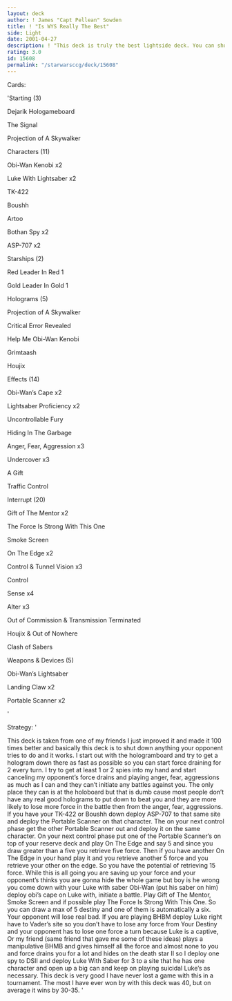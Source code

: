 ```yaml
---
layout: deck
author: ! James "Capt Pellean" Sowden
title: ! "Is WYS Really The Best"
side: Light
date: 2001-04-27
description: ! "This deck is truly the best lightside deck. You can shut down anything your oppent does and win big"
rating: 3.0
id: 15608
permalink: "/starwarsccg/deck/15608"
---
```

Cards: 

'Starting (3)


Dejarik Hologameboard 

The Signal

Projection of A Skywalker


Characters (11)


Obi-Wan Kenobi x2

Luke With Lightsaber x2

TK-422

Boushh

Artoo

Bothan Spy x2

ASP-707 x2


Starships (2)


Red Leader In Red 1

Gold Leader In Gold 1


Holograms (5)


Projection of A Skywalker

Critical Error Revealed 

Help Me Obi-Wan Kenobi

Grimtaash

Houjix


Effects (14)


Obi-Wan’s Cape x2

Lightsaber Proficiency x2

Uncontrollable Fury

Hiding In The Garbage

Anger, Fear, Aggression x3

Undercover x3

A Gift

Traffic Control


Interrupt (20)


Gift of The Mentor x2

The Force Is Strong With This One

Smoke Screen

On The Edge x2

Control & Tunnel Vision x3

Control

Sense x4

Alter x3

Out of Commission & Transmission Terminated 

Houjix & Out of Nowhere

Clash of Sabers


Weapons & Devices (5)


Obi-Wan’s Lightsaber

Landing Claw x2

Portable Scanner x2

'

Strategy: '

This deck is taken from one of my friends I just improved it and made it 100 times better and basically this deck is to shut down anything your opponent tries to do and it works. I start out with the hologramboard and try to get a hologram down there as fast as possible so you can start force draining for 2 every turn. I try to get at least 1 or 2 spies into my hand and start canceling my opponent’s force drains and playing anger, fear, aggressions as much as I can and they can’t initiate any battles against you. The only place they can is at the holoboard but that is dumb cause most people don’t have any real good holograms to put down to beat you and they are more likely to lose more force in the battle then from the anger, fear, aggressions. If you have your TK-422 or Boushh down deploy ASP-707 to that same site and deploy the Portable Scanner on that character. The on your next control phase get the other Portable Scanner out and deploy it on the same character. On your next control phase put one of the Portable Scanner’s on top of your reserve deck and play On The Edge and say 5 and since you draw greater than a five you retrieve five force. Then if you have another On The Edge in your hand play it and you retrieve another 5 force and you retrieve your other on the edge. So you have the potential of retrieving 15 force. While this is all going you are saving up your force and your opponent’s thinks you are gonna hide the whole game but boy is he wrong you come down with your Luke with saber Obi-Wan (put his saber on him) deploy obi’s cape on Luke with, initiate a battle. Play Gift of The Mentor, Smoke Screen and if possible play The Force Is Strong With This One. So you can draw a max of 5 destiny and one of them is automatically a six. Your opponent will lose real bad. If you are playing BHBM deploy Luke right have to Vader’s site so you don’t have to lose any force from Your Destiny and your opponent has to lose one force a turn because Luke is a captive, Or my friend (same friend that gave me some of these ideas) plays a manipulative BHMB and gives himself all the force and almost none to you and force drains you for a lot and hides on the death star II so I deploy one spy to DSII and deploy Luke With Saber for 3 to a site that he has one character and open up a big can and keep on playing suicidal Luke’s as necessary. This deck is very good I have never lost a game with this in a tournament. The most I have ever won by with this deck was 40, but on average it wins by 30-35.  '
